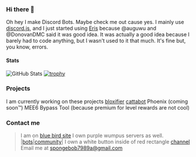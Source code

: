 ### Hi there 👋

Oh hey I make Discord Bots. Maybe check me out cause yes. I mainly use [discord.js](https://discordjs.org), and I just started using [Eris](https://abal.moe/Eris) because @auguwu and @DonovanDMC said it was good idea. It was actually a good idea because I barely had to code anything, but I wasn't used to it that much. It's fine but, you know, errors.


#### Stats

![GitHub Stats](https://github-readme-stats.vercel.app/api?username=Spongeyboi&count_private=true&show_icons=true&theme=onedark)
[![trophy](https://github-profile-trophy.vercel.app/?username=ryo-ma&theme=onedark)](https://github.com/ryo-ma/github-profile-trophy)

### Projects

I am currently working on these projects
[bloxifier](https://bloxifier.spongebots.tk)
[cattabot](https://cattabot.spongebots.tk)
Phoenix (coming soon:tm:)
MEE6 Bypass Tool (because premium for level rewards are not cool)

### Contact me

> I am on [blue bird site](https://twitter.com/spongebob7989b)
> I own purple wumpus servers as well. |[bots](https://discord.gg/BK65Vq7)|[community](https://discord.gg/uVuPySdwhd)|
> I own a white button inside of red rectangle [channel](https://www.youtube.com/channel/UCgMhECTVMMx952ixL2I3J-Q)
> Email me at [spongebob7989a@gmail.com](mailto:spongebob7989@gmail.com)
